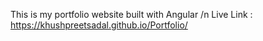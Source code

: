 This is my portfolio website built with Angular /n
Live Link : https://khushpreetsadal.github.io/Portfolio/
